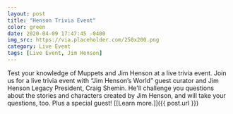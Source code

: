 ```yaml
---
layout: post
title: "Henson Trivia Event"
color: green
date: 2020-04-09 17:47:45 -0400
img_src: https://via.placeholder.com/250x200.png
category: Live Event
tags: [Live Event, Jim Henson]
---
```


Test your knowledge of Muppets and Jim Henson at a live trivia event. Join us for a live trivia event with “Jim Henson’s World” guest curator and Jim Henson Legacy President, Craig Shemin. He'll challenge you questions about the stories and characters created by Jim Henson, and will take your questions, too. Plus a special guest! [[Learn more.]]({{ post.url }})
